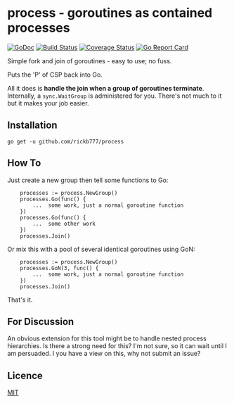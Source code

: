 # process - goroutines as contained processes

[![GoDoc](https://godoc.org/github.com/rickb777/process?status.svg)](https://godoc.org/github.com/rickb777/process)
[![Build Status](https://api.travis-ci.org/rickb777/process.png)](https://travis-ci.org/rickb777/process/builds)
[![Coverage Status](https://coveralls.io/repos/github/rickb777/process/badge.svg?branch=master&service=github)](https://coveralls.io/github/rickb777/process?branch=master)
[![Go Report Card](https://goreportcard.com/badge/github.com/rickb777/process)](https://goreportcard.com/report/github.com/rickb777/process)

Simple fork and join of goroutines - easy to use; no fuss.

Puts the 'P' of CSP back into Go.

All it does is **handle the join when a group of goroutines terminate**. Internally, a `sync.WaitGroup` is
administered for you. There's not much to it but it makes your job easier.

## Installation

    go get -u github.com/rickb777/process

## How To

Just create a new group then tell some functions to Go:

```
	processes := process.NewGroup()
	processes.Go(func() {
		...  some work, just a normal goroutine function
	})
	processes.Go(func() {
		...  some other work
	})
	processes.Join()
```

Or mix this with a pool of several identical goroutines using GoN:

```
	processes := process.NewGroup()
	processes.GoN(3, func() {
		...  some work, just a normal goroutine function
	})
	processes.Join()
```

That's it.

## For Discussion

An obvious extension for this tool might be to handle nested process hierarchies. Is
there a strong need for this? I'm not sure, so it can wait until I am persuaded.
I you have a view on this, why not submit an issue?

## Licence

[MIT](LICENSE)
